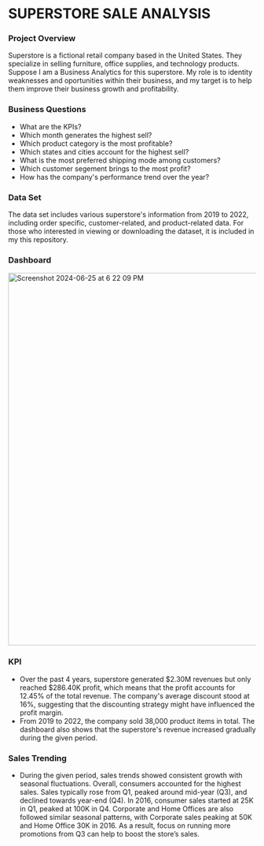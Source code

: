 # SUPERSTORE SALE ANALYSIS

### Project Overview 
Superstore is a fictional retail company based in the United States. They specialize in selling furniture, office supplies, and technology products. Suppose I am a Business Analytics for this superstore. My role is to identity weaknesses and oportunities within their business, and my target is to help them improve their business growth and profitability.

### Business Questions
- What are the KPIs?  
- Which month generates the highest sell? 
- Which product category is the most profitable? 
- Which states and cities account for the highest sell?
- What is the most preferred shipping mode among customers? 
- Which customer segement brings to the most profit? 
- How has the company's performance trend over the year?

### Data Set
The data set includes various superstore's information from 2019 to 2022, including order specific, customer-related, and product-related data. For those who interested in viewing or downloading the dataset, it is included in my this repository. 

### Dashboard
<img width="756" alt="Screenshot 2024-06-25 at 6 22 09 PM" src="https://github.com/SueTan309/SuperStore-Sale-Analysis/assets/169891418/00e7e676-ea6d-426c-bf83-0742695c0813">

### KPI
- Over the past 4 years, superstore generated $2.30M revenues but only reached $286.40K profit, which means that the profit accounts for 12.45% of the total revenue. The company's average discount stood at 16%, suggesting that the discounting strategy might have influenced the profit margin.
- From 2019 to 2022, the company sold 38,000 product items in total. The dashboard also shows that the superstore's revenue increased gradually during the given period.

### Sales Trending  
- During the given period, sales trends showed consistent growth with seasonal fluctuations. Overall, consumers accounted for the highest sales. Sales typically rose from Q1, peaked around mid-year (Q3), and declined towards year-end (Q4). In 2016, consumer sales started at 25K in Q1, peaked at 100K in Q4. Corporate and Home Offices are also followed similar seasonal patterns, with Corporate sales peaking at 50K and Home Office 30K in 2016. As a result, focus on running more promotions from Q3 can help to boost the store’s sales.
 
